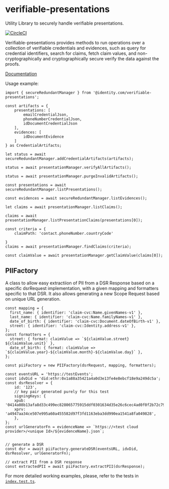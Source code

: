 # verifiable-presentations
Utility Library to securely handle verifiable presentations.

[![CircleCI](https://circleci.com/gh/identity-com/verifiable-presentations.svg?style=svg)](https://circleci.com/gh/identity-com/verifiable-presentations)

Verifiable-presentations provides methods to run operations over a collection of verifiable credentials and evidences, such as query for credential identifiers, search for claims, fetch claim values, and non-cryptographically and cryptographically secure verify the data against the proofs.

[Documentation](https://identity-com.github.io/verifiable-presentations/)

Usage example:

```
import { secureRedundantManager } from '@identity.com/verifiable-presentations';

const artifacts = {
    presentations: [
        emailCredentialJson,
        phoneNumberCredentialJson,
        idDocumentCredentialJson
    ],
    evidences: [
        idDocumentEvidence
    ]
} as CredentialArtifacts;

let status = await secureRedundantManager.addCredentialArtifacts(artifacts);

status = await presentationManager.verifyAllArtifacts();

status = await presentationManager.purgeInvalidArtifacts();

const presentations = await secureRedundantManager.listPresentations();

const evidences = await secureRedundantManager.listEvidences();

let claims = await presentationManager.listClaims();

claims = await presentationManager.listPresentationClaims(presentations[0]);

const criteria = {
    claimPath: 'contact.phoneNumber.countryCode'

}
claims = await presentationManager.findClaims(criteria);

const claimValue = await presentationManager.getClaimValue(claims[0]);
```

## PIIFactory

A class to allow easy extractiion of PII from a DSR Response based on a specific dsrRequest implementation, with a given mapping and formatters specific to that DSR. It also allows generating a new Scope Request based on unique URL generation.

```
const mapping = {
  first_name: { identifier: 'claim-cvc:Name.givenNames-v1' },
  last_name: { identifier: 'claim-cvc:Name.familyNames-v1' },
  date_of_birth: { identifier: 'claim-cvc:Document.dateOfBirth-v1' },
  street: { identifier: 'claim-cvc:Identity.address-v1' },
};
const formatters = {
  street: { format: claimValue => `${claimValue.street} ${claimValue.unit}` },
  date_of_birth: { format: claimValue => `${claimValue.year}-${claimValue.month}-${claimValue.day}` },
};

const piiFactory = new PIIFactory(dsrRequest, mapping, formatters);

const eventsURL = 'https://testEvents';
const idvDid = 'did:ethr:0x1a88a35421a4a0d3e13fe4e8ebcf18e9a249dc5a';
const dsrResolver = {
    id: '123',
    // key pair generated purely for this test
    signingKeys: {
    xpub: '0414a08b13afa8d33c499ec828065775915ddf0301634d35e26c6cec4ad0f0f2b72c79e90357d47c7ba65a3c03bb22ac7e273c5d01494448a155df8a28da33b48d',
    xprv: 'a4947aa34ce507e995a60a455582d97f3fd1163eba3dd990ea1541a8fa049828',
    },
};
const urlGeneratorFn = evidenceName => `https://<test cloud provider>/<unique Id>/${evidenceName}.json`;


// generate a DSR
const dsr = await piiFactory.generateDSR(eventsURL, idvDid, dsrResolver, urlGeneratorFn);

// extract PII from a DSR response
const extractedPII = await piiFactory.extractPII(dsrResponse);

```

For more detailed working examples, please, refer to the tests in [`index.test.ts`](src/__tests__/index.test.ts).
